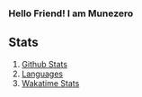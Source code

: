 ### Hello Friend! I am Munezero

## Stats

1. [Github Stats](https://github-readme-stats.vercel.app/api?username=didiermunezero&show_icons=true&count_private=true)
2. [Languages](https://github-readme-stats.vercel.app/api/top-langs/?username=didiermunezero&langs_count=10&layout=compact&count_private=true)
3. [Wakatime Stats](https://wakatime.com/@munezero)
